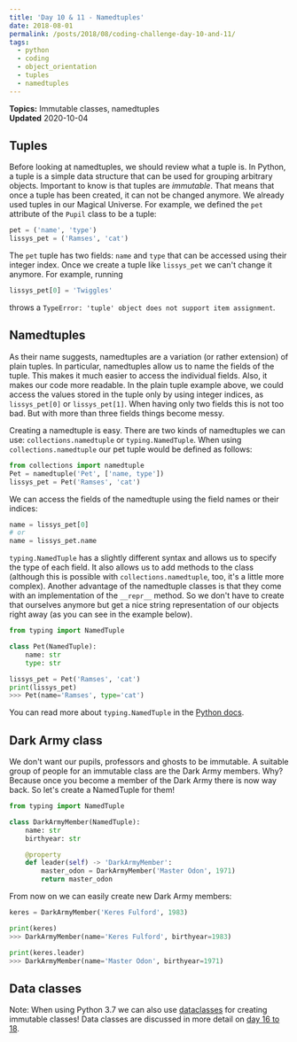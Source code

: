 ```yaml
---
title: 'Day 10 & 11 - Namedtuples'
date: 2018-08-01
permalink: /posts/2018/08/coding-challenge-day-10-and-11/
tags:
  - python
  - coding
  - object_orientation
  - tuples
  - namedtuples
---
```


**Topics:** Immutable classes, namedtuples    
**Updated** 2020-10-04    

## Tuples
Before looking at namedtuples, we should review what a tuple is. In Python, a tuple is a simple data structure that can be used for grouping arbitrary objects. Important to know is that tuples are *immutable*. That means that once a tuple has been created, it can not be changed anymore. We already used tuples in our Magical Universe. For example, we defined the `pet` attribute of the `Pupil` class to be a tuple:

```python
pet = ('name', 'type')
lissys_pet = ('Ramses', 'cat')
```

The `pet` tuple has two fields: `name` and `type` that can be accessed using their integer index. Once we create a tuple like `lissys_pet` we can't change it anymore. For example, running

```python
lissys_pet[0] = 'Twiggles'
```

throws a `TypeError: 'tuple' object does not support item assignment`.

## Namedtuples
As their name suggests, namedtuples are a variation (or rather extension) of plain tuples. In particular, namedtuples allow us to name the fields of the tuple. This makes it much easier to access the individual fields. Also, it makes our code more readable. In the plain tuple example above, we could access the values stored in the tuple only by using integer indices, as `lissys_pet[0]` or `lissys_pet[1]`. When having only two fields this is not too bad. But with more than three fields things become messy. 

Creating a namedtuple is easy. There are two kinds of namedtuples we can use: `collections.namedtuple` or `typing.NamedTuple`. When using `collections.namedtuple` our pet tuple would be defined as follows:

```python
from collections import namedtuple
Pet = namedtuple('Pet', ['name, type'])
lissys_pet = Pet('Ramses', 'cat')
```
We can access the fields of the namedtuple using the field names or their indices:
```python
name = lissys_pet[0]
# or
name = lissys_pet.name
```

`typing.NamedTuple` has a slightly different syntax and allows us to specify the type of each field. It also allows us to add methods to the class (although this is possible with `collections.namedtuple`, too, it's a little more complex). Another advantage of the namedtuple classes is that they come with an implementation of the `__repr__` method. So we don't have to create that ourselves anymore but get a nice string representation of our objects right away (as you can see in the example below).

```python
from typing import NamedTuple

class Pet(NamedTuple):
    name: str
    type: str

lissys_pet = Pet('Ramses', 'cat')
print(lissys_pet)
>>> Pet(name='Ramses', type='cat')
```

You can read more about `typing.NamedTuple` in the [Python docs](https://docs.python.org/3/library/typing.html).

## Dark Army class
We don't want our pupils, professors and ghosts to be immutable. A suitable group of people for an immutable class are the Dark Army members. Why? Because once you become a member of the Dark Army there is now way back. So let's create a NamedTuple for them!

```python
from typing import NamedTuple

class DarkArmyMember(NamedTuple):
    name: str
    birthyear: str

    @property
    def leader(self) -> 'DarkArmyMember':
        master_odon = DarkArmyMember('Master Odon', 1971)
        return master_odon
```

From now on we can easily create new Dark Army members:
```python
keres = DarkArmyMember('Keres Fulford', 1983)

print(keres)
>>> DarkArmyMember(name='Keres Fulford', birthyear=1983)

print(keres.leader)
>>> DarkArmyMember(name='Master Odon', birthyear=1971)
```

## Data classes
Note: When using Python 3.7 we can also use [dataclasses](https://docs.python.org/3/library/dataclasses.html) for creating immutable classes! Data classes are discussed in more detail on [day 16 to 18](http://alpopkes.com/posts/2018/08/coding-challenge-day-16-to-18/).


